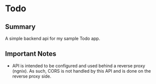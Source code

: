 # Todo

## Summary

A simple backend api for my sample Todo app.

## Important Notes

- API is intended to be configured and used behind a reverse proxy (ngnix). As such, CORS is not handled by this API and is done on the reverse proxy side.
